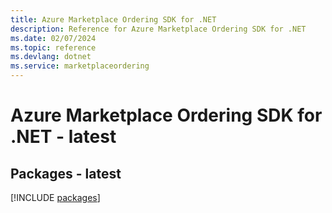 ```yaml
---
title: Azure Marketplace Ordering SDK for .NET
description: Reference for Azure Marketplace Ordering SDK for .NET
ms.date: 02/07/2024
ms.topic: reference
ms.devlang: dotnet
ms.service: marketplaceordering
---
```

# Azure Marketplace Ordering SDK for .NET - latest
## Packages - latest
[!INCLUDE [packages](marketplace-ordering-index.md)]